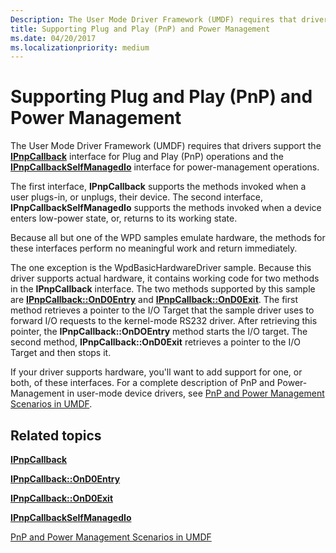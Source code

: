 ```yaml
---
Description: The User Mode Driver Framework (UMDF) requires that drivers support the IPnpCallback interface for Plug and Play (PnP) operations and the IPnpCallbackSelfManagedIo interface for power-management operations.
title: Supporting Plug and Play (PnP) and Power Management
ms.date: 04/20/2017
ms.localizationpriority: medium
---
```


# Supporting Plug and Play (PnP) and Power Management


The User Mode Driver Framework (UMDF) requires that drivers support the [**IPnpCallback**](https://msdn.microsoft.com/library/windows/hardware/ff556762) interface for Plug and Play (PnP) operations and the [**IPnpCallbackSelfManagedIo**](https://msdn.microsoft.com/library/windows/hardware/ff556776) interface for power-management operations.

The first interface, **IPnpCallback** supports the methods invoked when a user plugs-in, or unplugs, their device. The second interface, **IPnpCallbackSelfManagedIo** supports the methods invoked when a device enters low-power state, or, returns to its working state.

Because all but one of the WPD samples emulate hardware, the methods for these interfaces perform no meaningful work and return immediately.

The one exception is the WpdBasicHardwareDriver sample. Because this driver supports actual hardware, it contains working code for two methods in the **IPnpCallback** interface. The two methods supported by this sample are [**IPnpCallback::OnD0Entry**](https://msdn.microsoft.com/library/windows/hardware/ff556799) and [**IPnpCallback::OnD0Exit**](https://msdn.microsoft.com/library/windows/hardware/ff556803). The first method retrieves a pointer to the I/O Target that the sample driver uses to forward I/O requests to the kernel-mode RS232 driver. After retrieving this pointer, the **IPnpCallback::OnDOEntry** method starts the I/O target. The second method, **IPnpCallback::OnD0Exit** retrieves a pointer to the I/O Target and then stops it.

If your driver supports hardware, you'll want to add support for one, or both, of these interfaces. For a complete description of PnP and Power-Management in user-mode device drivers, see [PnP and Power Management Scenarios in UMDF](https://msdn.microsoft.com/library/windows/hardware/ff560452).

## <span id="related_topics"></span>Related topics


[**IPnpCallback**](https://msdn.microsoft.com/library/windows/hardware/ff556762)

[**IPnpCallback::OnD0Entry**](https://msdn.microsoft.com/library/windows/hardware/ff556799)

[**IPnpCallback::OnD0Exit**](https://msdn.microsoft.com/library/windows/hardware/ff556803)

[**IPnpCallbackSelfManagedIo**](https://msdn.microsoft.com/library/windows/hardware/ff556776)

[PnP and Power Management Scenarios in UMDF](https://msdn.microsoft.com/library/windows/hardware/ff560452)

 

 





